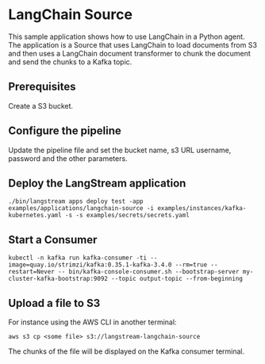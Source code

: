 # LangChain Source

This sample application shows how to use LangChain in a Python agent.
The application is a Source that uses LangChain to load documents from S3 and then uses a LangChain document transformer to chunk the document and send the chunks to a Kafka topic.

## Prerequisites

Create a S3 bucket.

## Configure the pipeline

Update the pipeline file and set the bucket name, s3 URL username, password and the other parameters.

## Deploy the LangStream application

```
./bin/langstream apps deploy test -app examples/applications/langchain-source -i examples/instances/kafka-kubernetes.yaml -s -s examples/secrets/secrets.yaml
```

## Start a Consumer
```
kubectl -n kafka run kafka-consumer -ti --image=quay.io/strimzi/kafka:0.35.1-kafka-3.4.0 --rm=true --restart=Never -- bin/kafka-console-consumer.sh --bootstrap-server my-cluster-kafka-bootstrap:9092 --topic output-topic --from-beginning
```

## Upload a file to S3

For instance using the AWS CLI in another terminal:
```
aws s3 cp <some file> s3://langstream-langchain-source
```
The chunks of the file will be displayed on the Kafka consumer terminal.
